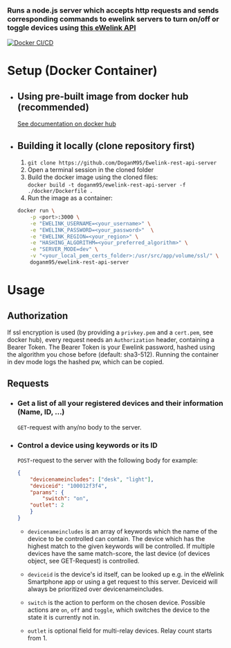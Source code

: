 ### Runs a node.js server which accepts http requests and sends corresponding commands to ewelink servers to turn on/off or toggle devices using [this eWelink API](https://ewelink-api.now.sh/docs/quickstart)

[![Docker CI/CD](https://github.com/DoganM95/Ewelink-rest-api-server/actions/workflows/docker-image.yml/badge.svg)](https://github.com/DoganM95/Ewelink-rest-api-server/actions/workflows/docker-image.yml)

# Setup (Docker Container)

- ## Using pre-built image from docker hub (recommended)

    [See documentation on docker hub](https://hub.docker.com/repository/docker/doganm95/ewelink-rest-api-server)

- ## Building it locally (clone repository first)

  1. `git clone https://github.com/DoganM95/Ewelink-rest-api-server`  
  2. Open a terminal session in the cloned folder
  3. Build the docker image using the cloned files:  
   `docker build -t doganm95/ewelink-rest-api-server -f ./docker/Dockerfile .`  
  4. Run the image as a container:  

    ```bash
    docker run \
        -p <port>:3000 \
        -e "EWELINK_USERNAME=<your_username>" \
        -e "EWELINK_PASSWORD=<your_password>"  \
        -e "EWELINK_REGION=<your_region>" \
        -e "HASHING_ALGORITHM=<your_preferred_algorithm>" \
        -e "SERVER_MODE=dev" \
        -v "<your_local_pem_certs_folder>:/usr/src/app/volume/ssl/" \
        doganm95/ewelink-rest-api-server
    ```

# Usage

## Authorization

If ssl encryption is used (by providing a `privkey.pem` and a `cert.pem`, see docker hub), every request needs an `Authorization` header, containing a Bearer Token. The Bearer Token is your Ewelink password, hashed using the algorithm you chose before (default: sha3-512). Running the container in dev mode logs the hashed pw, which can be copied.

## Requests

- ### Get a list of all your registered devices and their information (Name, ID, ...)

    `GET`-request with any/no body to the server.

- ### Control a device using keywords or its ID

    `POST`-request to the server with the following body for example:  

    ```json
    {  
        "devicenameincludes": ["desk", "light"],  
        "deviceid": "100012f3f4",
        "params": {
            "switch": "on",
	    "outlet": 2
        }
    }
    ```

    - `devicenameincludes` is an array of keywords which the name of the device to be controlled can contain. The device which has the highest match to the given keywords will be controlled. If multiple devices have the same match-score, the last device (of devices object, see GET-Request) is controlled.  

    - `deviceid` is the device's id itself, can be looked up e.g. in the eWelink Smartphone app or using a get request to this server.  Deviceid will always be prioritized over devicenameincludes.  

    - `switch` is the action to perform on the chosen device. Possible actions are `on`, `off` and `toggle`, which switches the device to the state it is currently not in.  

    - `outlet` is optional field for multi-relay devices. Relay count starts from 1.
